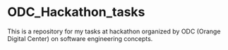 # ODC_Hackathon_tasks
This is a repository for my tasks at hackathon organized by ODC (Orange Digital Center) on software engineering concepts.
